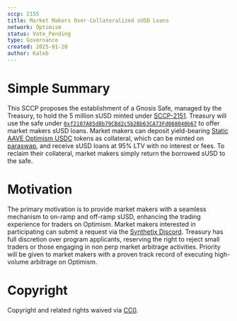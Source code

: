 ```yaml
---
sccp: 2155
title: Market Makers Over-Collateralized sUSD Loans
network: Optimism
status: Vote_Pending
type: Governance
created: 2025-01-20
author: Kaleb
---
```


# Simple Summary

This SCCP proposes the establishment of a Gnosis Safe, managed by the Treasury, to hold the 5 million sUSD minted under [SCCP-2151](https://sips.synthetix.io/sccp/sccp-2151/). 
Treasury will use the safe under [`0xf2107A85d8b79CBd2c5b2Bb63CA73Fd068040b67`](https://app.safe.global/home?safe=oeth:0xf2107A85d8b79CBd2c5b2Bb63CA73Fd068040b67) to offer market makers sUSD loans. 
Market makers can deposit yield-bearing [Static AAVE Optimism USDC](https://optimistic.etherscan.io/address/0x9f281eb58fd98ad98ede0fc4c553ad4d73e7ca2c) tokens as collateral, which can be minted on [paraswap](https://app.paraswap.xyz/), and receive sUSD loans at 95% LTV with no interest or fees. To reclaim their collateral, market makers simply return the borrowed sUSD to the safe.


# Motivation

The primary motivation is to provide market makers with a seamless mechanism to on-ramp and off-ramp sUSD, enhancing the trading experience for traders on Optimism.
Market makers interested in participating can submit a request via the [Synthetix Discord](https://discord.gg/88Ee8meP). Treasury has full discretion over program applicants, reserving the right to reject small traders or those engaging in non perp market arbitrage activities. Priority will be given to market makers with a proven track record of executing high-volume arbitrage on Optimism.

# Copyright
Copyright and related rights waived via [CC0](https://creativecommons.org/publicdomain/zero/1.0/).
